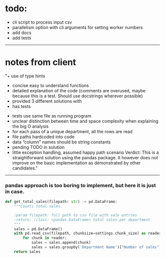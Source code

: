 

# todo:
- cli script to process input csv
- parallelism option with cli arguments for setting worker numbers
- add docs
- add tests




---
# notes from client

"+ use of type hints
+ concise easy to understand functions
+ detailed explanation of the code (comments are overused, maybe because this is a test. Should use docstrings wherever possible)
+ provided 3 different solutions with
+ has tests
- tests use same file as running program
- unclear distinction between time and space complexity when explaining the big O analysis
- for each pass of a unique department, all the rows are read
- file paths hardcoded into code
- data “column” names should be string constants
- pending TODO in solution
- little exception handling, assumed happy path scenario
Verdict: This is a straightforward solution using the pandas package. It however does not improve on the basic implementation as demonstrated by other candidates."



---





### pandas approach is too boring to implement, but here it is just in case.

```python
def get_total_sales(filepath: str) -> pd.DataFrame:
    """Counts total sales.

    :param filepath: full path to csv file with sale entries
    :return: :class: <pandas.DataFrame> total sales per department
    """
    sales = pd.DataFrame()
    with pd.read_csv(filepath, chunksize=settings.chunk_size) as reader:
        for chunk in reader:
            sales = sales.append(chunk)
            sales = sales.groupby('Department Name')["Number of sales"].sum().reset_index(name ='Total Amount')
    return sales
```